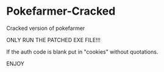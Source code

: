 # Pokefarmer-Cracked
Cracked version of pokefarmer


ONLY RUN THE PATCHED EXE FILE!!!

If the auth code is blank put in "cookies" without quotations.

ENJOY
